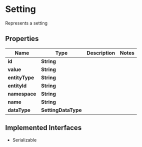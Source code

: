 

# Setting

Represents a setting

## Properties

| Name | Type | Description | Notes |
|------------ | ------------- | ------------- | -------------|
|**id** | **String** |  |  |
|**value** | **String** |  |  |
|**entityType** | **String** |  |  |
|**entityId** | **String** |  |  |
|**namespace** | **String** |  |  |
|**name** | **String** |  |  |
|**dataType** | **SettingDataType** |  |  |


## Implemented Interfaces

* Serializable


